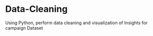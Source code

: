 # Data-Cleaning
Using Python, perform data cleaning and visualization of Insights for campaign Dataset
